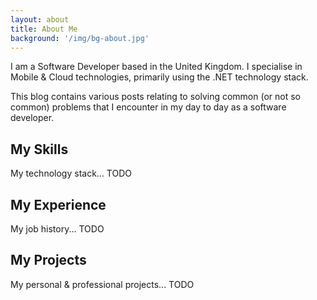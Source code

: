 ```yaml
---
layout: about
title: About Me
background: '/img/bg-about.jpg'
---
```


I am a Software Developer based in the United Kingdom. I specialise in Mobile & Cloud technologies, primarily using the .NET technology stack.

This blog contains various posts relating to solving common (or not so common) problems that I encounter in my day to day as a software developer.

## My Skills

My technology stack... TODO

## My Experience

My job history... TODO

## My Projects

My personal & professional projects... TODO